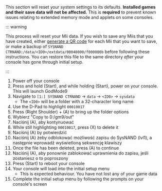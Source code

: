 This section will reset your system settings to its defaults. **Installed games and their save data will not be affected.** This is **required** to prevent known issues relating to extended memory mode and applets on some consoles.

::: warning

This process will reset your Mii data. If you wish to save any Miis that you have created, either [generate a QR code](https://en-americas-support.nintendo.com/app/answers/detail/a_id/298/~/how-to-generate-a-qr-code%E2%84%A2-for-a-mii) for each Mii that you want to save, or make a backup of `SYSNAND CTRNAND:/data/<ID0>/extdata/00048000/f000000b` before following these instructions. You can restore this file to the same directory _after_ your console has gone through initial setup.

:::

1. Power off your console
2. Press and hold (Start), and while holding (Start), power on your console. This will launch GodMode9
3. Navigate to `[1:] SYSNAND CTRNAND` -> `data` -> `<ID0>` -> `sysdata`
    - The `<ID0>` will be a folder with a 32-character long name
4. Use the D-Pad to highlight `00010017`
5. Press (Right Shoulder) + (A) to bring up the folder options
6. Wybierz "Copy to 0:/gm9/out"
7. Naciśnij (A), aby kontynuować
8. While still highlighting `00010017`, press (X) to delete it
9. Naciśnij (A) by potwierdzić
10. Naciśnij (A) żeby odblokować możliwość zapisu do SysNAND (lvl1), a następnie wprowadź wyświetloną sekwencję klawiszy
11. Once the file has been deleted, press (A) to continue
12. Naciśnij (A), aby ponownie zablokować uprawnienia do zapisu, jeśli zostaniesz o to poproszony
13. Press (Start) to reboot your console
14. Your console will load into the initial setup menu
    - This is expected behaviour. You have not lost any of your game data
15. Complete the initial setup menu by following the prompts on your console's screen
